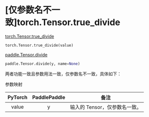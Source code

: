 # [仅参数名不一致]torch.Tensor.true_divide

[torch.Tensor.true_divide](https://pytorch.org/docs/1.13/generated/torch.Tensor.true_divide.html#torch.Tensor.true_divide)

```python
torch.Tensor.true_divide(value)
```

[paddle.Tensor.divide](https://www.paddlepaddle.org.cn/documentation/docs/zh/api/paddle/Tensor_cn.html#divide-y-name-none)

```python
paddle.Tensor.divide(y, name=None)
```

两者功能一致且参数用法一致，仅参数名不一致，具体如下：

参数映射

| PyTorch  | PaddlePaddle |               备注               |
| :------: | :----------: | :------------------------------: |
| value |      y       | 输入的 Tensor，仅参数名一致。 |
